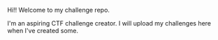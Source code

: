 Hi!! Welcome to my challenge repo.

I'm an aspiring CTF challenge creator. I will upload my challenges here when I've created some.
